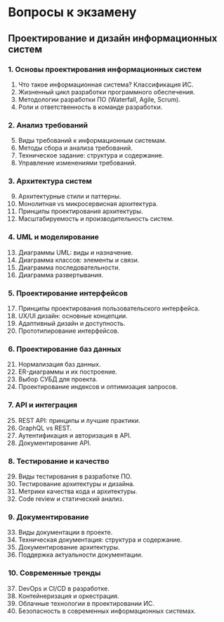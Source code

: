# Вопросы к экзамену

## Проектирование и дизайн информационных систем

### 1. Основы проектирования информационных систем
1. Что такое информационная система? Классификация ИС.
2. Жизненный цикл разработки программного обеспечения.
3. Методологии разработки ПО (Waterfall, Agile, Scrum).
4. Роли и ответственность в команде разработки.

### 2. Анализ требований
5. Виды требований к информационным системам.
6. Методы сбора и анализа требований.
7. Техническое задание: структура и содержание.
8. Управление изменениями требований.

### 3. Архитектура систем
9. Архитектурные стили и паттерны.
10. Монолитная vs микросервисная архитектура.
11. Принципы проектирования архитектуры.
12. Масштабируемость и производительность систем.

### 4. UML и моделирование
13. Диаграммы UML: виды и назначение.
14. Диаграмма классов: элементы и связи.
15. Диаграмма последовательности.
16. Диаграмма развертывания.

### 5. Проектирование интерфейсов
17. Принципы проектирования пользовательского интерфейса.
18. UX/UI дизайн: основные концепции.
19. Адаптивный дизайн и доступность.
20. Прототипирование интерфейсов.

### 6. Проектирование баз данных
21. Нормализация баз данных.
22. ER-диаграммы и их построение.
23. Выбор СУБД для проекта.
24. Проектирование индексов и оптимизация запросов.

### 7. API и интеграция
25. REST API: принципы и лучшие практики.
26. GraphQL vs REST.
27. Аутентификация и авторизация в API.
28. Документирование API.

### 8. Тестирование и качество
29. Виды тестирования в разработке ПО.
30. Тестирование архитектуры и дизайна.
31. Метрики качества кода и архитектуры.
32. Code review и статический анализ.

### 9. Документирование
33. Виды документации в проекте.
34. Техническая документация: структура и содержание.
35. Документирование архитектуры.
36. Поддержка актуальности документации.

### 10. Современные тренды
37. DevOps и CI/CD в разработке.
38. Контейнеризация и оркестрация.
39. Облачные технологии в проектировании ИС.
40. Безопасность в современных информационных системах.
